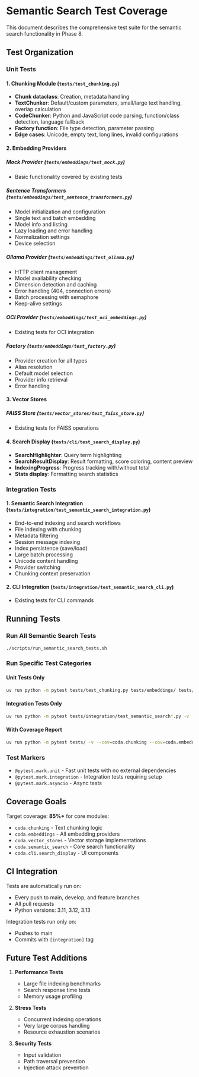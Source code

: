 # Semantic Search Test Coverage

This document describes the comprehensive test suite for the semantic search functionality in Phase 8.

## Test Organization

### Unit Tests

#### 1. Chunking Module (`tests/test_chunking.py`)
- **Chunk dataclass**: Creation, metadata handling
- **TextChunker**: Default/custom parameters, small/large text handling, overlap calculation
- **CodeChunker**: Python and JavaScript code parsing, function/class detection, language fallback
- **Factory function**: File type detection, parameter passing
- **Edge cases**: Unicode, empty text, long lines, invalid configurations

#### 2. Embedding Providers

##### Mock Provider (`tests/embeddings/test_mock.py`)
- Basic functionality covered by existing tests

##### Sentence Transformers (`tests/embeddings/test_sentence_transformers.py`)
- Model initialization and configuration
- Single text and batch embedding
- Model info and listing
- Lazy loading and error handling
- Normalization settings
- Device selection

##### Ollama Provider (`tests/embeddings/test_ollama.py`)
- HTTP client management
- Model availability checking
- Dimension detection and caching
- Error handling (404, connection errors)
- Batch processing with semaphore
- Keep-alive settings

##### OCI Provider (`tests/embeddings/test_oci_embeddings.py`)
- Existing tests for OCI integration

##### Factory (`tests/embeddings/test_factory.py`)
- Provider creation for all types
- Alias resolution
- Default model selection
- Provider info retrieval
- Error handling

#### 3. Vector Stores

##### FAISS Store (`tests/vector_stores/test_faiss_store.py`)
- Existing tests for FAISS operations

#### 4. Search Display (`tests/cli/test_search_display.py`)
- **SearchHighlighter**: Query term highlighting
- **SearchResultDisplay**: Result formatting, score coloring, content preview
- **IndexingProgress**: Progress tracking with/without total
- **Stats display**: Formatting search statistics

### Integration Tests

#### 1. Semantic Search Integration (`tests/integration/test_semantic_search_integration.py`)
- End-to-end indexing and search workflows
- File indexing with chunking
- Metadata filtering
- Session message indexing
- Index persistence (save/load)
- Large batch processing
- Unicode content handling
- Provider switching
- Chunking context preservation

#### 2. CLI Integration (`tests/integration/test_semantic_search_cli.py`)
- Existing tests for CLI commands

## Running Tests

### Run All Semantic Search Tests
```bash
./scripts/run_semantic_search_tests.sh
```

### Run Specific Test Categories

#### Unit Tests Only
```bash
uv run python -m pytest tests/test_chunking.py tests/embeddings/ tests/cli/test_search_display.py -v
```

#### Integration Tests Only
```bash
uv run python -m pytest tests/integration/test_semantic_search*.py -v
```

#### With Coverage Report
```bash
uv run python -m pytest tests/ -v --cov=coda.chunking --cov=coda.embeddings --cov=coda.vector_stores --cov=coda.semantic_search --cov-report=html
```

### Test Markers

- `@pytest.mark.unit` - Fast unit tests with no external dependencies
- `@pytest.mark.integration` - Integration tests requiring setup
- `@pytest.mark.asyncio` - Async tests

## Coverage Goals

Target coverage: **85%+** for core modules:
- `coda.chunking` - Text chunking logic
- `coda.embeddings` - All embedding providers
- `coda.vector_stores` - Vector storage implementations
- `coda.semantic_search` - Core search functionality
- `coda.cli.search_display` - UI components

## CI Integration

Tests are automatically run on:
- Every push to main, develop, and feature branches
- All pull requests
- Python versions: 3.11, 3.12, 3.13

Integration tests run only on:
- Pushes to main
- Commits with `[integration]` tag

## Future Test Additions

1. **Performance Tests**
   - Large file indexing benchmarks
   - Search response time tests
   - Memory usage profiling

2. **Stress Tests**
   - Concurrent indexing operations
   - Very large corpus handling
   - Resource exhaustion scenarios

3. **Security Tests**
   - Input validation
   - Path traversal prevention
   - Injection attack prevention